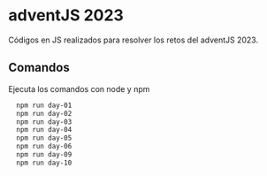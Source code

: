 # adventJS 2023

Códigos en JS realizados para resolver los retos del adventJS 2023.

## Comandos

Ejecuta los comandos con node y npm

```bash
  npm run day-01
  npm run day-02
  npm run day-03
  npm run day-04
  npm run day-05
  npm run day-06
  npm run day-09
  npm run day-10
```